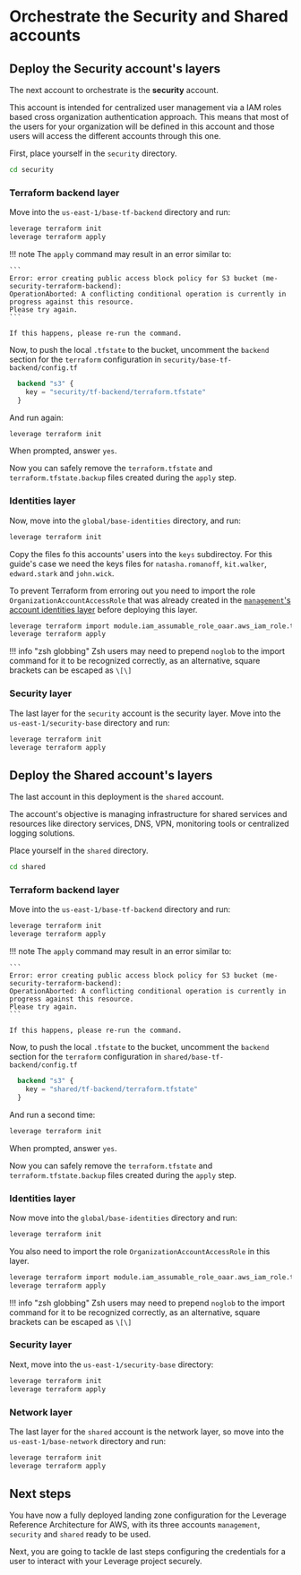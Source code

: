 # Orchestrate the Security and Shared accounts

## Deploy the Security account's layers

The next account to orchestrate is the **security** account.

This account is intended for centralized user management via a IAM roles based cross organization authentication approach. This means that most of the users for your organization will be defined in this account and those users will access the different accounts through this one.

First, place yourself in the `security` directory.

``` bash
cd security
```

### Terraform backend layer

Move into the `us-east-1/base-tf-backend` directory and run:

``` bash
leverage terraform init
leverage terraform apply
```

!!! note
    The `apply` command may result in an error similar to:

    ```
    Error: error creating public access block policy for S3 bucket (me-security-terraform-backend): 
    OperationAborted: A conflicting conditional operation is currently in progress against this resource. 
    Please try again.
    ```

    If this happens, please re-run the command.

Now, to push the local `.tfstate` to the bucket, uncomment the `backend` section for the `terraform` configuration in `security/base-tf-backend/config.tf`

``` terraform
  backend "s3" {
    key = "security/tf-backend/terraform.tfstate"
  }
```

And run again:

``` bash
leverage terraform init
```

When prompted, answer `yes`.

Now you can safely remove the `terraform.tfstate` and `terraform.tfstate.backup` files created during the `apply` step.

### Identities layer

Now, move into the `global/base-identities` directory, and run:

``` bash
leverage terraform init
```

Copy the files fo this accounts' users into the `keys` subdirectoy. For this guide's case we need the keys files for `natasha.romanoff`, `kit.walker`, `edward.stark` and `john.wick`.

To prevent Terraform from erroring out you need to import the role `OrganizationAccountAccessRole` that was already created in the [`management`'s account identities layer](../management-account/#identities-layer) before deploying this layer.

``` bash
leverage terraform import module.iam_assumable_role_oaar.aws_iam_role.this[0] OrganizationAccountAccessRole
leverage terraform apply
```

!!! info "zsh globbing"
    Zsh users may need to prepend `noglob` to the import command for it to be recognized correctly, as an alternative, square brackets can be escaped as `\[\]`

### Security layer

The last layer for the `security` account is the security layer. Move into the `us-east-1/security-base` directory and run:

``` bash
leverage terraform init
leverage terraform apply
```

## Deploy the Shared account's layers

The last account in this deployment is the `shared` account.

The account's objective is managing infrastructure for shared services and resources like directory services, DNS, VPN, monitoring tools or centralized logging solutions.

Place yourself in the `shared` directory.

``` bash
cd shared
```

### Terraform backend layer

Move into the `us-east-1/base-tf-backend` directory and run:

``` bash
leverage terraform init
leverage terraform apply
```

!!! note
    The `apply` command may result in an error similar to:

    ```
    Error: error creating public access block policy for S3 bucket (me-security-terraform-backend): 
    OperationAborted: A conflicting conditional operation is currently in progress against this resource. 
    Please try again.
    ```

    If this happens, please re-run the command.

Now, to push the local `.tfstate` to the bucket, uncomment the `backend` section for the `terraform` configuration in `shared/base-tf-backend/config.tf`

``` terraform
  backend "s3" {
    key = "shared/tf-backend/terraform.tfstate"
  }
```

And run a second time:

``` bash
leverage terraform init
```

When prompted, answer `yes`.

Now you can safely remove the `terraform.tfstate` and `terraform.tfstate.backup` files created during the `apply` step.

### Identities layer

Now move into the `global/base-identities` directory and run:

``` bash
leverage terraform init
```

You also need to import the role `OrganizationAccountAccessRole` in this layer.

``` bash
leverage terraform import module.iam_assumable_role_oaar.aws_iam_role.this[0] OrganizationAccountAccessRole
leverage terraform apply
```

!!! info "zsh globbing"
    Zsh users may need to prepend `noglob` to the import command for it to be recognized correctly, as an alternative, square brackets can be escaped as `\[\]`

### Security layer

Next, move into the `us-east-1/security-base` directory:

``` bash
leverage terraform init
leverage terraform apply
```

### Network layer

The last layer for the `shared` account is the network layer, so move into the `us-east-1/base-network` directory and run:

``` bash
leverage terraform init
leverage terraform apply
```

## Next steps
You have now a fully deployed landing zone configuration for the Leverage Reference Architecture for AWS, with its three accounts `management`, `security` and `shared` ready to be used.

Next, you are going to tackle de last steps configuring the credentials for a user to interact with your Leverage project securely.
